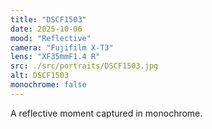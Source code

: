 ```yaml
---
title: "DSCF1503"
date: 2025-10-06
mood: "Reflective"
camera: "Fujifilm X-T3"
lens: "XF35mmF1.4 R"
src: ./src/portraits/DSCF1503.jpg
alt: DSCF1503
monochrome: false
---
```


A reflective moment captured in monochrome.
